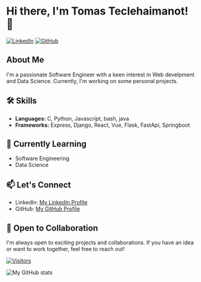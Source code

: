 # Hi there, I'm Tomas Teclehaimanot! 👋

[![LinkedIn](https://img.shields.io/badge/LinkedIn-Connect-blue)](https://www.linkedin.com/in/tomas-teclehaimanot)
[![GitHub](https://img.shields.io/badge/GitHub-Follow-brightgreen)](https://github.com/Sufi-to)

## About Me

I'm a passionate Software Engineer with a keen interest in Web develpment and Data Science. Currently, I'm working on some personal projects.


## 🛠️ Skills

- **Languages:** C, Python, Javascript, bash, java
- **Frameworks:** Express, Django, React, Vue, Flask, FastApi, Springboot


## 🌱 Currently Learning

- Software Engineering
- Data Science

## 📫 Let's Connect

- LinkedIn: [My LinkedIn Profile](https://www.linkedin.com/in/tomas-teclehaimanot)
- GitHub: [My GitHub Profile](https://github.com/Sufi-to)

## 🤝 Open to Collaboration

I'm always open to exciting projects and collaborations. If you have an idea or want to work together, feel free to reach out!

[![Visitors](https://visitor-badge.glitch.me/badge?page_id=Sufi-to.Sufi-to)](https://github.com/Sufi-to)

![My GitHub stats](https://github-readme-stats.vercel.app/api?username=Sufi-to&show_icons=true&theme=radical)
